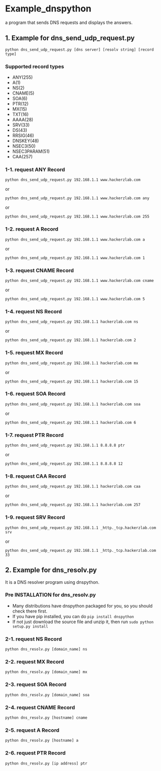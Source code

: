 # Example_dnspython

a program that sends DNS requests and displays the answers.


## 1. Example for dns_send_udp_request.py

```
python dns_send_udp_request.py [dns server] [resolv string] [record type]
```

### Supported record types

* ANY(255)
* A(1)
* NS(2)
* CNAME(5)
* SOA(6)
* PTR(12)
* MX(15)
* TXT(16)
* AAAA(28)
* SRV(33)
* DS(43)
* RRSIG(46)
* DNSKEY(48)
* NSEC3(50)
* NSEC3PARAM(51)
* CAA(257)

### 1-1. request ANY Record

```
python dns_send_udp_request.py 192.168.1.1 www.hackerzlab.com
```
or
```
python dns_send_udp_request.py 192.168.1.1 www.hackerzlab.com any
```
or
```
python dns_send_udp_request.py 192.168.1.1 www.hackerzlab.com 255
```

### 1-2. request A Record

```
python dns_send_udp_request.py 192.168.1.1 www.hackerzlab.com a
```
or
```
python dns_send_udp_request.py 192.168.1.1 www.hackerzlab.com 1
```

### 1-3. request CNAME Record

```
python dns_send_udp_request.py 192.168.1.1 www.hackerzlab.com cname
```
or
```
python dns_send_udp_request.py 192.168.1.1 www.hackerzlab.com 5
```

### 1-4. request NS Record

```
python dns_send_udp_request.py 192.168.1.1 hackerzlab.com ns
```
or
```
python dns_send_udp_request.py 192.168.1.1 hackerzlab.com 2
```

### 1-5. request MX Record

```
python dns_send_udp_request.py 192.168.1.1 hackerzlab.com mx
```
or
```
python dns_send_udp_request.py 192.168.1.1 hackerzlab.com 15
```

### 1-6. request SOA Record

```
python dns_send_udp_request.py 192.168.1.1 hackerzlab.com soa
```
or
```
python dns_send_udp_request.py 192.168.1.1 hackerzlab.com 6
```

### 1-7. request PTR Record

```
python dns_send_udp_request.py 192.168.1.1 8.8.8.8 ptr
```
or
```
python dns_send_udp_request.py 192.168.1.1 8.8.8.8 12
```

### 1-8. request CAA Record

```
python dns_send_udp_request.py 192.168.1.1 hackerzlab.com caa
```
or
```
python dns_send_udp_request.py 192.168.1.1 hackerzlab.com 257
```

### 1-9. request SRV Record

```
python dns_send_udp_request.py 192.168.1.1 _http._tcp.hackerzlab.com srv
```
or
```
python dns_send_udp_request.py 192.168.1.1 _http._tcp.hackerzlab.com 33
```


## 2. Example for dns_resolv.py

It is a DNS resolver program using dnspython.


### Pre INSTALLATION for dns_resolv.py

* Many distributions have dnspython packaged for you, so you should
  check there first.
* If you have pip installed, you can do `pip install dnspython`
* If not just download the source file and unzip it, then run
  `sudo python setup.py install`


### 2-1. request NS Record

```
python dns_resolv.py [domain_name] ns
```

### 2-2. request MX Record

```
python dns_resolv.py [domain_name] mx
```


### 2-3. request SOA Record

```
python dns_resolv.py [domain_name] soa
```

### 2-4. request CNAME Record

```
python dns_resolv.py [hostname] cname
```

### 2-5. request A Record

```
python dns_resolv.py [hostname] a
```

### 2-6. request PTR Record

```
python dns_resolv.py [ip address] ptr
```

